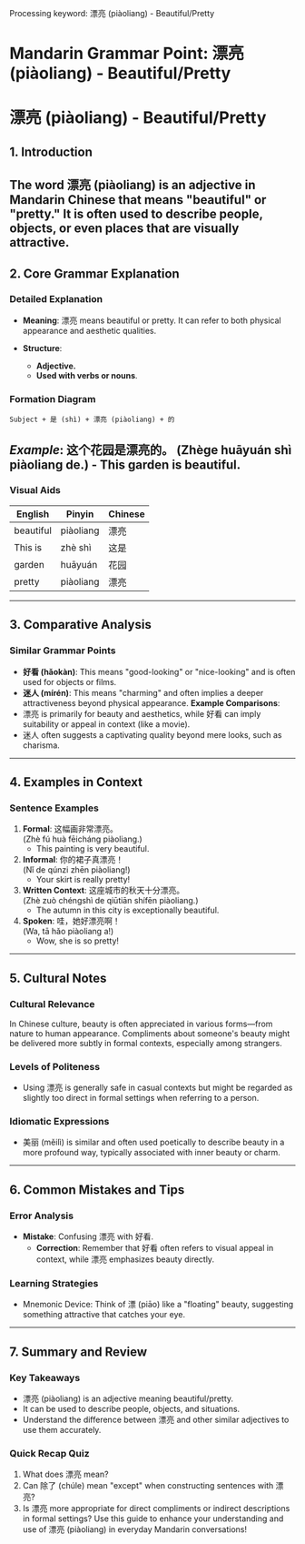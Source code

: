 Processing keyword: 漂亮 (piàoliang) - Beautiful/Pretty
# Mandarin Grammar Point: 漂亮 (piàoliang) - Beautiful/Pretty
# 漂亮 (piàoliang) - Beautiful/Pretty
## 1. Introduction
The word 漂亮 (piàoliang) is an adjective in Mandarin Chinese that means "beautiful" or "pretty." It is often used to describe people, objects, or even places that are visually attractive.
---
## 2. Core Grammar Explanation
### Detailed Explanation
- **Meaning**: 漂亮 means beautiful or pretty. It can refer to both physical appearance and aesthetic qualities.
  
- **Structure**:
  - **Adjective.**
  - **Used with verbs or nouns**.
  
### Formation Diagram
```
Subject + 是 (shì) + 漂亮 (piàoliang) + 的
```
*Example*: 这个花园是漂亮的。 (Zhège huāyuán shì piàoliang de.) - This garden is beautiful.
---
### Visual Aids
| English       | Pinyin            | Chinese       |
|---------------|-------------------|---------------|
| beautiful     | piàoliang         | 漂亮          |
| This is       | zhè shì           | 这是          |
| garden        | huāyuán           | 花园          |
| pretty        | piàoliang         | 漂亮          |
---
## 3. Comparative Analysis
### Similar Grammar Points
- **好看 (hǎokàn)**: This means "good-looking" or "nice-looking" and is often used for objects or films.
- **迷人 (mírén)**: This means "charming" and often implies a deeper attractiveness beyond physical appearance.
**Example Comparisons**:
- 漂亮 is primarily for beauty and aesthetics, while 好看 can imply suitability or appeal in context (like a movie).
- 迷人 often suggests a captivating quality beyond mere looks, such as charisma.
---
## 4. Examples in Context
### Sentence Examples
1. **Formal**: 这幅画非常漂亮。  
   (Zhè fú huà fēicháng piàoliang.)  
   - This painting is very beautiful.
2. **Informal**: 你的裙子真漂亮！  
   (Nǐ de qúnzi zhēn piàoliang!)  
   - Your skirt is really pretty!
3. **Written Context**: 这座城市的秋天十分漂亮。  
   (Zhè zuò chéngshì de qiūtiān shífēn piàoliang.)  
   - The autumn in this city is exceptionally beautiful.
4. **Spoken**: 哇，她好漂亮啊！  
   (Wa, tā hǎo piàoliang a!)  
   - Wow, she is so pretty!
---
## 5. Cultural Notes
### Cultural Relevance
In Chinese culture, beauty is often appreciated in various forms—from nature to human appearance. Compliments about someone's beauty might be delivered more subtly in formal contexts, especially among strangers. 
### Levels of Politeness
- Using 漂亮 is generally safe in casual contexts but might be regarded as slightly too direct in formal settings when referring to a person.
### Idiomatic Expressions
- 美丽 (měilì) is similar and often used poetically to describe beauty in a more profound way, typically associated with inner beauty or charm.
---
## 6. Common Mistakes and Tips
### Error Analysis
- **Mistake**: Confusing 漂亮 with 好看.
   - **Correction**: Remember that 好看 often refers to visual appeal in context, while 漂亮 emphasizes beauty directly.
### Learning Strategies
- Mnemonic Device: Think of 漂 (piāo) like a "floating" beauty, suggesting something attractive that catches your eye.
  
---
## 7. Summary and Review 
### Key Takeaways
- 漂亮 (piàoliang) is an adjective meaning beautiful/pretty.
- It can be used to describe people, objects, and situations.
- Understand the difference between 漂亮 and other similar adjectives to use them accurately.
### Quick Recap Quiz
1. What does 漂亮 mean?
2. Can 除了 (chúle) mean "except" when constructing sentences with 漂亮?
3. Is 漂亮 more appropriate for direct compliments or indirect descriptions in formal settings?
Use this guide to enhance your understanding and use of 漂亮 (piàoliang) in everyday Mandarin conversations!
